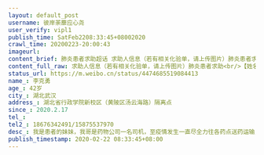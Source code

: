 ```yaml
---
layout: default_post
username: 彼岸荼蘼应心尧
user_verify: vipl1
publish_time: SatFeb2208:33:45+08002020
crawl_time: 20200223-20:00:43
imageurl: 
content_brief: 肺炎患者求助超话 求助人信息（若有相关化验单，请上传图片）肺炎患者求助【姓名】李克勇【年龄】42岁【所在城市】湖北武汉【所在小区、社区】湖北省行政学院新校区（黄陂区汤云海路）隔离点【患病时间】2020.2.17【联系方式】【其他紧急联系人】18676342491/15875537970【病情描述】 我是 ...全文
content_full_raw: 求助人信息（若有相关化验单，请上传图片）肺炎患者求助<br/>【姓名】李克勇<br/>【年龄】42岁<br/>【所在城市】湖北武汉<br/>【所在小区、社区】湖北省行政学院新校区（黄陂区汤云海路）隔离点<br/>【患病时间】2020.2.17<br/>【联系方式】<br/>【其他紧急联系人】18676342491/15875537970<br/>【病情描述】我是患者的妹妹，我哥是药物公司一名司机，至疫情发生一直尽全力往各药点送药运输，积极抗疫，工作中被同事传染，2.15号上完班晚上被隔离在武汉东西湖革新大道银湖时尚酒店，2.17号开始发烧，忽高忽低，干咳，2.18号反复发烧不退，咳嗽加重，进食困难.电话了求助相关人员要求做核酸检测，一直没回应，直至2.19号下午（病人三天没吃东西）才做核酸检测.咳嗽越来越严重，发烧到38.3度，一直求助去拍CT，到20号带去东西湖医院拍CT,结果显示双肺感染，开了点药晚上十点又被转到东西湖高桥五路城市便捷酒店继续隔离，21号病人胸部不适，十分难受，腹泻，全身乏力，21号晚上核酸结果出来确诊了以为会转医院，结果晚上七点多被转到湖北省行政学院新校区（黄陂区汤云路）隔离，病人晚上继续腹泻，发烧38.5度一直不退，咳嗽剧烈，胸闷气喘，乏力，半夜呼吸困难。病人己几天没进食，我们请求马上送医院救治；我们也知道武汉医疗系统面临巨大压力，也理解一线救治医护人员不易，一直静静等，病情刻不容缓，请政府相关部门，有关媒体<ahref='/n/央视新闻'>@央视新闻</a><ahref='/n/人民日报'>@人民日报</a><ahref='/n/长江日报'>@长江日报</a><ahref='/n/彭湃新闻'>@彭湃新闻</a>，有资源好心人帮助转发！感激不尽！<ahref='/n/卫健委'>@卫健委</a><ahref='/n/武汉热线'>@武汉热线</a><ahref='/n/协和医院'>@协和医院</a><ahref='/n/同济医院'>@同济医院</a>
status_url: https://m.weibo.cn/status/4474685519084413
name_: 李克勇
age_: 42岁
city_: 湖北武汉
address_: 湖北省行政学院新校区（黄陂区汤云海路）隔离点
since_: 2020.2.17
tel_: 
tel2_: 18676342491/15875537970
desc_: 我是患者的妹妹，我哥是药物公司一名司机，至疫情发生一直尽全力往各药点送药运输，积极抗疫，工作中被同事传染，2.15号上完班晚上被隔离在武汉东西湖革新大道银湖时尚酒店，2.17号开始发烧，忽高忽低，干咳，2.18号反复发烧不退，咳嗽加重，进食困难.电话了求助相关人员要求做核酸检测，一直没回应，直至2.19号下午（病人三天没吃东西）才做核酸检测.咳嗽越来越严重，发烧到38.3度，一直求助去拍CT，到20号带去东西湖医院拍CT,结果显示双肺感染，开了点药晚上十点又被转到东西湖高桥五路城市便捷酒店继续隔离，21号病人胸部不适，十分难受，腹泻，全身乏力，21号晚上核酸结果出来确诊了以为会转医院，结果晚上七点多被转到湖北省行政学院新校区（黄陂区汤云路）隔离，病人晚上继续腹泻，发烧38.5度一直不退，咳嗽剧烈，胸闷气喘，乏力，半夜呼吸困难。病人己几天没进食，我们请求马上送医院救治；我们也知道武汉医疗系统面临巨大压力，也理解一线救治医护人员不易，一直静静等，病情刻不容缓，请政府相关部门，有关媒体<ahref='/n/央视新闻'>@央视新闻</a><ahref='/n/人民日报'>@人民日报</a><ahref='/n/长江日报'>@长江日报</a><ahref='/n/彭湃新闻'>@彭湃新闻</a>，有资源好心人帮助转发！感激不尽！<ahref='/n/卫健委'>@卫健委</a><ahref='/n/武汉热线'>@武汉热线</a><ahref='/n/协和医院'>@协和医院</a><ahref='/n/同济医院'>@同济医院</a>
publish_timestamp: 2020-02-22 08:33:45+08:00
---
```

